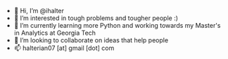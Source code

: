 - 👋 Hi, I’m @ihalter
- 👀 I’m interested in tough problems and tougher people :)
- 🌱 I’m currently learning more Python and working towards my Master's in Analytics at Georgia Tech
- 💞️ I’m looking to collaborate on ideas that help people
- 📫 halterian07 [at] gmail [dot] com

<!---
ihalter/ihalter is a ✨ special ✨ repository because its `README.md` (this file) appears on your GitHub profile.
You can click the Preview link to take a look at your changes.
--->
